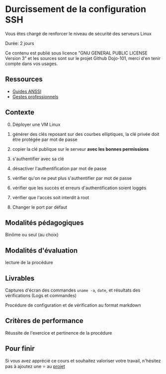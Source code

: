 # Durcissement de la configuration SSH

Vous êtes chargé de renforcer le niveau de sécurité des serveurs Linux

Durée: 2 jours

Ce contenu est publié sous licence "GNU GENERAL PUBLIC LICENSE Version 3" et les sources sont sur le projet Github Dojo-101, merci d'en tenir compte dans vos usages.

## Ressources

* [Guides ANSSI](https://cyber.gouv.fr/publications)
* [Gestes professionnels](https://github.com/Aif4thah/Dojo-101)


## Contexte

0. Déployer une VM Linux

1. générer des clés reposant sur des courbes elliptiques, la clé privée doit être protégée par mot de passe

2. copier la clé publique sur le serveur **avec les bonnes permissions**

3. s'authentifier avec sa clé 

4. désactiver l'authentification par mot de passe

5. vérifier qu'on ne peut plus s'authentifier par mot de passe

6. vérifier que les succès et erreurs d'authentification soient loggés

7. vérifier que l'accès soit interdit à root

8. Changer le port par défaut


## Modalités pédagogiques

Binôme ou seul (au choix)

## Modalités d'évaluation

lecture de la procédure

## Livrables

Captures d'écran des commandes `uname -a`, `date`, et résultats des vérifications (Logs et commandes)

Procédure de configuration et de vérification au format markdown

## Critères de performance

Réussite de l'exercice et pertinence de la procédure


## Pour finir

Si vous avez apprécié ce cours et souhaitez valoriser votre travail, n'hésitez pas à ajoutez une ⭐ au [projet](https://github.com/Aif4thah/Dojo-101)
